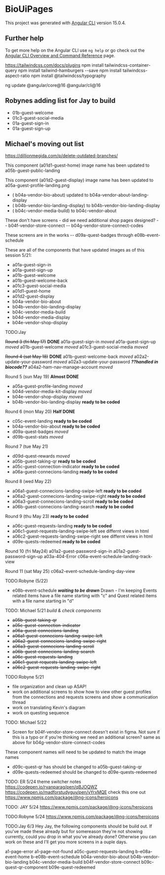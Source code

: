 # BioUiPages

This project was generated with [Angular CLI](https://github.com/angular/angular-cli) version 15.0.4.




## Further help

To get more help on the Angular CLI use `ng help` or go check out the [Angular CLI Overview and Command Reference](https://angular.io/cli) page.


https://tailwindcss.com/docs/plugins
npm install tailwindcss-container-query
npm install tailwind-hamburgers --save
npm install tailwindcss-aspect-ratio
npm install @tailwindcss/typography

ng update @angular/core@16 @angular/cli@16


## Robynes adding list for Jay to build
- 01b-guest-welcome
- 01c3-guest-social-media
- 01a-guest-sign-in
- 01a-guest-sign-up


## Michael's moving out list
https://dillionmegida.com/p/delete-outdated-branches/



This component (a01d1-guest-home) image name has been updated to a05b-guest-public-landing

This component (a01d2-guest-display) image name has been updated to a05a-guest-profile-landing.png

- ( b04a-vendor-bio-about) updated to b04a-vendor-about-landing-display
- ( b04b-vendor-bio-landing-display) to b04b-vendor-bio-landing-display
- ( b04c-vendor-media-build) to b04c-vendor-about 

These don't have screens - did we need additional shop pages designed?
-- b04f-vendor-store-connect
-- b04g-vendor-store-connect-codes

These screens are in the works -- 
d09a-quest-badges   through   e08b-event-schedule


These are all of the components that have updated images as of this session 5/21:
- a01a-guest-sign-in
- a01a-guest-sign-up
- a01b-guest-welcome
- a01b-guest-welcome-back
- a01c3-guest-social-media
- a01d1-guest-home
- a01d2-guest-display
- b04a-vendor-bio-about
- b04b-vendor-bio-landing-display
- b04c-vendor-media-build
- b04d-vendor-media-display
- b04e-vendor-shop-display



TODO:Jay

~~Round 3 (fri May 17)~~ **DONE**
a01a-guest-sign-in *moved*
a01a-guest-sign-up *moved*
a01b-guest-welcome *moved*
a01c3-guest-social-media *moved*


~~Round 4 (sat May 18)~~ **DONE**
a01b-guest-welcome-back *moved*
a02a2-update-your-password *moved*
a02a3-update-your-password ***??handled in biocode??***
a04a2-ham-nav-manage-account   *moved*


Round 5 (sun May 19)  **Almost DONE**
- a05a-guest-profile-landing  *moved*
- b04d-vendor-media-kit-display *moved*
- b04e-vendor-shop-display *moved*
- b04b-vendor-bio-landing-display   **ready to be coded**


Round 6 (mon May 20) **Half DONE**
- c05c-event-landing  **ready to be coded**
- b04a-vendor-bio-about  **ready to be coded**
- d09a-quest-badges *moved*
- d09b-quest-stats  *moved*


Round 7 (tue May 21)
- d09d-quest-rewards  *moved*
- a05b-guest-taking-qr   **ready to be coded**
- a05c-guest-connection-indicator  **ready to be coded**
- a06a-guest-connecions-landing  **ready to be coded**


Round 8 (wed May 22)
- a06a1-guest-connecions-landing-swipe-left  **ready to be coded**
- a06a2-guest-connecions-landing-swipe-right  **ready to be coded**
- a06a3-guest-connecions-landing-scroll **ready to be coded**
- a06b-guest-connecions-landing-search **ready to be coded**


Round 9 (thu May 23)  **ready to be coded**
- a06c-guest-requests-landing  **ready to be coded**
- a06c1-guest-requests-landing-swipe-left  see differnt views in html
- a06c2-guest-requests-landing-swipe-right   see differnt views in html
- d09e-quests-redeemed   **ready to be coded**


Round 10 (fri May24)
a01a2-guest-password-sign-in 
a01a2-guest-password-sign-up 
a03a-404-Error 
c06a-event-schedule-landing-track-view


Round 11 (sat May 25)
c06a2-event-schedule-landing-day-view

TODO:Robyne (5/22)
- e08b-event-schedule ***waiting to be drawn***
Drawn - I'm keeping Events related items have a file name starting with "c" and Quest related items with a file name starting in "d"




TODO: Michael 5/21  *build & check components*
- ~~a05b-guest-taking-qr~~
- ~~a05c-guest-connection-indicator~~
- ~~a06a-guest-connecions-landing~~
- ~~a06a1-guest-connecions-landing-swipe-left~~
- ~~a06a2-guest-connecions-landing-swipe-right~~
- ~~a06a3-guest-connecions-landing-scroll~~
- ~~a06b-guest-connecions-landing-search~~
- ~~a06c-guest-requests-landing~~
- ~~a06c1-guest-requests-landing-swipe-left~~
- ~~a06c2-guest-requests-landing-swipe-right~~

TODO:Robyne  5/21
- file organization and clean up ASAP!
- work on additional screens to show how to view other guest profiles from the connections and requests screens and show a communication thread
- work on translating Kevin's diagram
- work on questing sequence

TODO: Michael  5/22
- Screen for b04f-vendor-store-connect doesn't exist in figma. Not sure if this is a typo or if you're thinking we need an additional screen?
same as above for b04g-vendor-store-connect-codes


These component names will need to be updated to match the image names
- d09c-quest-qr has should be changed to a05b-guest-taking-qr
- d09e-quests-redeemed should be changed to d09e-quests-redeemed


TODO: ER 5/24
theme switcher notes
 https://codepen.io/ryanparag/pen/qBJOQWZ
 https://codepen.io/madforstudyguy/pen/vYrxMQE check this one out
 https://www.npmjs.com/package/@ng-icons/heroicons

TODO: JAY 5/24
https://www.npmjs.com/package/@ng-icons/heroicons

TODO:Robyne  5/24
https://www.npmjs.com/package/@ng-icons/heroicons

TODO:Jay 6/3
Hey Jay, the following components should be build out. If you've made these already but for somereason they're not showing currently, could you drop in what you've already done? Otherwise you can work on these and I'll get you more screens in a ouple days.

a1-page-error
a1-page-not-found
a05c-guest-requests-landing
b-e08a-event-home
b-e08b-event-schedule
b04a-vendor-bio-about
b04b-vendor-bio-landing
b04c-vendor-media-build
b04f-vendor-store-connect
b09c-quest-qr-component
b09e-quest-redeemed
